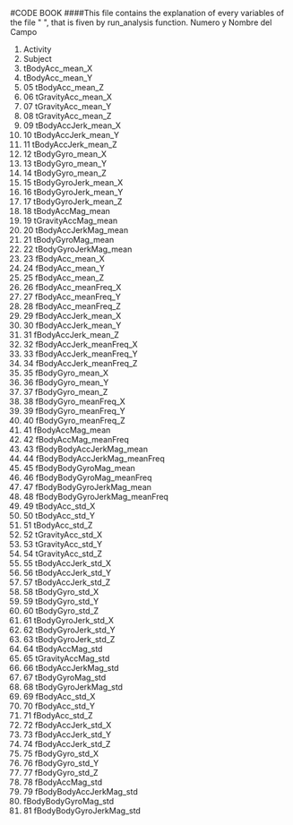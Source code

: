 #CODE BOOK
####This file contains the explanation of every variables of the file "  ", that is fiven by run_analysis function.
Numero y Nombre del Campo  <br>  
<ol>
<li>Activity  </li> 
<li>Subject </li> 
<li>tBodyAcc_mean_X  </li> 
<li>tBodyAcc_mean_Y </li> 
<li>05	tBodyAcc_mean_Z</li> 
<li>06	tGravityAcc_mean_X </li> 
<li>07	tGravityAcc_mean_Y</li> 
<li>08	tGravityAcc_mean_Z</li> 
<li>09	tBodyAccJerk_mean_X</li> 
<li>10	tBodyAccJerk_mean_Y</li> 
<li>11	tBodyAccJerk_mean_Z</li> 
<li>12	tBodyGyro_mean_X</li> 
<li>13	tBodyGyro_mean_Y</li> 
<li>14	tBodyGyro_mean_Z</li> 
<li>15	tBodyGyroJerk_mean_X</li> 
<li>16	tBodyGyroJerk_mean_Y</li> 
<li>17	tBodyGyroJerk_mean_Z</li> 
<li>18	tBodyAccMag_mean</li> 
<li>19	tGravityAccMag_mean</li> 
<li>20	tBodyAccJerkMag_mean</li> 
<li>21	tBodyGyroMag_mean</li> 
<li>22	tBodyGyroJerkMag_mean</li> 
<li>23	fBodyAcc_mean_X</li> 
<li>24	fBodyAcc_mean_Y</li> 
<li>25	fBodyAcc_mean_Z</li> 
<li>26	fBodyAcc_meanFreq_X</li> 
<li>27	fBodyAcc_meanFreq_Y</li> 
<li>28	fBodyAcc_meanFreq_Z</li> 
<li>29	fBodyAccJerk_mean_X</li> 
<li>30	fBodyAccJerk_mean_Y</li> 
<li>31	fBodyAccJerk_mean_Z</li> 
<li>32	fBodyAccJerk_meanFreq_X</li> 
<li>33	fBodyAccJerk_meanFreq_Y</li> 
<li>34	fBodyAccJerk_meanFreq_Z</li> 
<li>35	fBodyGyro_mean_X</li> 
<li>36	fBodyGyro_mean_Y</li> 
<li>37	fBodyGyro_mean_Z</li> 
<li>38	fBodyGyro_meanFreq_X</li> 
<li>39	fBodyGyro_meanFreq_Y</li> 
<li>40	fBodyGyro_meanFreq_Z</li> 
<li>41	fBodyAccMag_mean</li> 
<li>42	fBodyAccMag_meanFreq</li> 
<li>43	fBodyBodyAccJerkMag_mean</li> 
<li>44	fBodyBodyAccJerkMag_meanFreq</li> 
<li>45	fBodyBodyGyroMag_mean</li> 
<li>46	fBodyBodyGyroMag_meanFreq</li> 
<li>47	fBodyBodyGyroJerkMag_mean</li> 
<li>48	fBodyBodyGyroJerkMag_meanFreq</li> 
<li>49	tBodyAcc_std_X</li> 
<li>50	tBodyAcc_std_Y</li> 
<li>51	tBodyAcc_std_Z</li> 
<li>52	tGravityAcc_std_X</li> 
<li>53	tGravityAcc_std_Y</li> 
<li>54	tGravityAcc_std_Z</li> 
<li>55	tBodyAccJerk_std_X</li> 
<li>56	tBodyAccJerk_std_Y</li> 
<li>57	tBodyAccJerk_std_Z</li> 
<li>58	tBodyGyro_std_X</li> 
<li>59	tBodyGyro_std_Y</li> 
<li>60	tBodyGyro_std_Z</li> 
<li>61	tBodyGyroJerk_std_X</li> 
<li>62	tBodyGyroJerk_std_Y</li> 
<li>63	tBodyGyroJerk_std_Z</li> 
<li>64	tBodyAccMag_std</li> 
<li>65	tGravityAccMag_std</li> 
<li>66	tBodyAccJerkMag_std</li> 
<li>67	tBodyGyroMag_std</li> 
<li>68	tBodyGyroJerkMag_std</li> 
<li>69	fBodyAcc_std_X</li> 
<li>70	fBodyAcc_std_Y</li> 
<li>71	fBodyAcc_std_Z</li> 
<li>72	fBodyAccJerk_std_X</li> 
<li>73	fBodyAccJerk_std_Y</li> 
<li>74	fBodyAccJerk_std_Z</li> 
<li>75	fBodyGyro_std_X</li> 
<li>76	fBodyGyro_std_Y</li> 
<li>77	fBodyGyro_std_Z</li> 
<li>78	fBodyAccMag_std</li> 
<li>79	fBodyBodyAccJerkMag_std</li> 
<li>	fBodyBodyGyroMag_std</li> 
<li>81	fBodyBodyGyroJerkMag_std</li> 
</ol>
